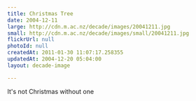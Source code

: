 ```yaml
---
title: Christmas Tree
date: 2004-12-11
large: http://cdn.m.ac.nz/decade/images/20041211.jpg
small: http://cdn.m.ac.nz/decade/images/small/20041211.jpg
flickrUrl: null
photoId: null
createdAt: 2011-01-30 11:07:17.258355
updatedAt: 2004-12-20 05:04:00
layout: decade-image

---
```

It's not Christmas without one
